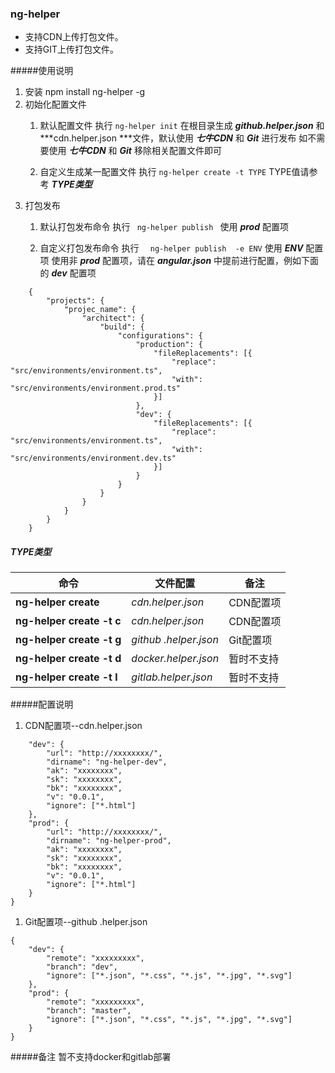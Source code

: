 ### ng-helper

- 支持CDN上传打包文件。
- 支持GIT上传打包文件。

#####使用说明
1. 安装
    npm install ng-helper -g
1. 初始化配置文件
	1. 默认配置文件
	执行  ` ng-helper init `
	 在根目录生成 ***github.helper.json*** 和  ***cdn.helper.json ***文件，默认使用 ***七牛CDN***  和 ***Git*** 进行发布
	 如不需要使用 ***七牛CDN***  和 ***Git***  移除相关配置文件即可
	 
	1. 自定义生成某一配置文件
	执行  ` ng-helper create -t TYPE `
	TYPE值请参考 ***TYPE类型***
1. 打包发布
	1. 默认打包发布命令
	执行  `  ng-helper publish  `
	使用 ***prod*** 配置项
	
	1. 自定义打包发布命令
	执行  `  ng-helper publish  -e ENV`
	使用 ***ENV*** 配置项
	使用非 ***prod*** 配置项，请在 ***angular.json***  中提前进行配置，例如下面的 ***dev***  配置项
```
    {
    	"projects": {
    		"projec_name": {
    			"architect": {
    				"build": {
    					"configurations": {
    						"production": {
    							"fileReplacements": [{
    								"replace": "src/environments/environment.ts",
    								"with": "src/environments/environment.prod.ts"
    							}]
    						},
							"dev": {
    							"fileReplacements": [{
    								"replace": "src/environments/environment.ts",
    								"with": "src/environments/environment.dev.ts"
    							}]
    						}
    					}
    				}
    			}
    		}
    	}
    }
```

##### TYPE类型
| **命令**  |**文件配置**   |**备注**   |
| ------------ | ------------ | ------------ |
| **ng-helper create**  |  *cdn.helper.json* | CDN配置项  |
| **ng-helper create -t c**  | *cdn.helper.json*   | CDN配置项 |
| **ng-helper create -t g**  | *github .helper.json*   | Git配置项  |
| **ng-helper create -t d**  | *docker.helper.json*   | 暂时不支持  |
| **ng-helper create -t l**  | *gitlab.helper.json*   | 暂时不支持  |
#####配置说明
1. CDN配置项--cdn.helper.json
```{
	"dev": {
		"url": "http://xxxxxxxx/",
		"dirname": "ng-helper-dev",
		"ak": "xxxxxxxx",
		"sk": "xxxxxxxx",
		"bk": "xxxxxxxx",
		"v": "0.0.1",
		"ignore": ["*.html"]
	},
	"prod": {
		"url": "http://xxxxxxxx/",
		"dirname": "ng-helper-prod",
		"ak": "xxxxxxxx",
		"sk": "xxxxxxxx",
		"bk": "xxxxxxxx",
		"v": "0.0.1",
		"ignore": ["*.html"]
	}
}
```
1. Git配置项--github .helper.json
```
{
	"dev": {
		"remote": "xxxxxxxxx",
		"branch": "dev",
		"ignore": ["*.json", "*.css", "*.js", "*.jpg", "*.svg"]
	},
	"prod": {
		"remote": "xxxxxxxxx",
		"branch": "master",
		"ignore": ["*.json", "*.css", "*.js", "*.jpg", "*.svg"]
	}
}
```

#####备注
暂不支持docker和gitlab部署